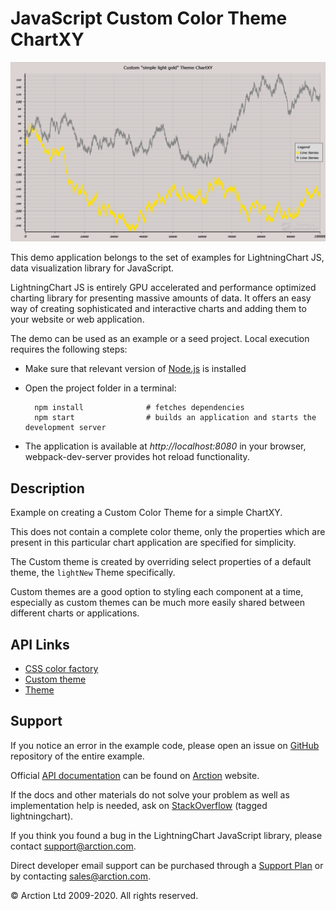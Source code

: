 # JavaScript Custom Color Theme ChartXY

![JavaScript Custom Color Theme ChartXY](customThemeChartXY.png)

This demo application belongs to the set of examples for LightningChart JS, data visualization library for JavaScript.

LightningChart JS is entirely GPU accelerated and performance optimized charting library for presenting massive amounts of data. It offers an easy way of creating sophisticated and interactive charts and adding them to your website or web application.

The demo can be used as an example or a seed project. Local execution requires the following steps:

- Make sure that relevant version of [Node.js](https://nodejs.org/en/download/) is installed
- Open the project folder in a terminal:

        npm install              # fetches dependencies
        npm start                # builds an application and starts the development server

- The application is available at *http://localhost:8080* in your browser, webpack-dev-server provides hot reload functionality.


## Description

Example on creating a Custom Color Theme for a simple ChartXY.

This does not contain a complete color theme, only the properties which are present in this particular chart application are specified for simplicity.

The Custom theme is created by overriding select properties of a default theme, the `lightNew` Theme specifically.

Custom themes are a good option to styling each component at a time, especially as custom themes can be much more easily shared between different charts or applications.


## API Links

* [CSS color factory]
* [Custom theme]
* [Theme]


## Support

If you notice an error in the example code, please open an issue on [GitHub][0] repository of the entire example.

Official [API documentation][1] can be found on [Arction][2] website.

If the docs and other materials do not solve your problem as well as implementation help is needed, ask on [StackOverflow][3] (tagged lightningchart).

If you think you found a bug in the LightningChart JavaScript library, please contact support@arction.com.

Direct developer email support can be purchased through a [Support Plan][4] or by contacting sales@arction.com.

[0]: https://github.com/Arction/
[1]: https://www.arction.com/lightningchart-js-api-documentation/
[2]: https://www.arction.com
[3]: https://stackoverflow.com/questions/tagged/lightningchart
[4]: https://www.arction.com/support-services/

© Arction Ltd 2009-2020. All rights reserved.


[CSS color factory]: https://www.arction.com/lightningchart-js-api-documentation/v3.1.0/globals.html#colorcss
[Custom theme]: https://www.arction.com/lightningchart-js-api-documentation/v3.1.0/
[Theme]: https://www.arction.com/lightningchart-js-api-documentation/v3.1.0/


